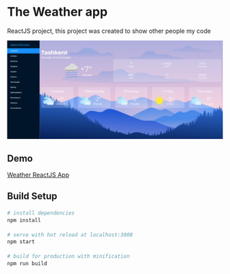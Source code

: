 # The Weather app
ReactJS project, this project was created to show other people my code

![](https://github.com/BaxaDeveloper/baxadeveloper.github.io/blob/master/docs/weather-app.png)

## Demo
[Weather ReactJS App](https://baxadeveloper.github.io/weather-app/p)
## Build Setup
``` bash
# install dependencies
npm install

# serve with hot reload at localhost:3000
npm start

# build for production with minification
npm run build
```
